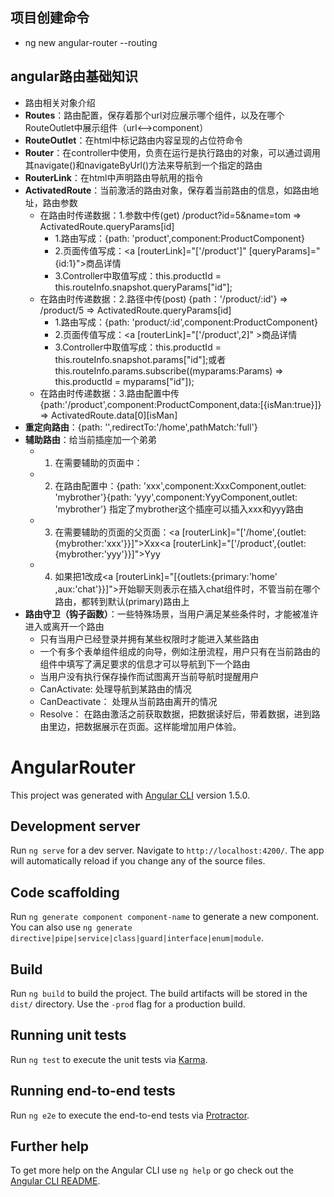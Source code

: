 ## 项目创建命令
- ng new angular-router --routing

## angular路由基础知识

-  路由相关对象介绍
  - **Routes**：路由配置，保存着那个url对应展示哪个组件，以及在哪个RouteOutlet中展示组件（url<-->component）
  - **RouteOutlet**：在html中标记路由内容呈现的占位符命令
  - **Router**：在controller中使用，负责在运行是执行路由的对象，可以通过调用其navigate()和navigateByUrl()方法来导航到一个指定的路由
  - **RouterLink**：在html中声明路由导航用的指令
  - **ActivatedRoute**：当前激活的路由对象，保存着当前路由的信息，如路由地址，路由参数
    - 在路由时传递数据：1.参数中传(get)   /product?id=5&name=tom => ActivatedRoute.queryParams[id]
      - 1.路由写成：{path: 'product',component:ProductComponent}
      - 2.页面传值写成：<a [routerLink]="['/product']" [queryParams]="{id:1}">商品详情</a>
      - 3.Controller中取值写成：this.productId = this.routeInfo.snapshot.queryParams["id"];
    - 在路由时传递数据：2.路径中传(post)   {path：'/product/:id'} => /product/5 => ActivatedRoute.queryParams[id]
      - 1.路由写成：{path: 'product/:id',component:ProductComponent}
      - 2.页面传值写成：<a [routerLink]="['/product',2]" >商品详情</a>
      - 3.Controller中取值写成：this.productId = this.routeInfo.snapshot.params["id"];或者this.routeInfo.params.subscribe((myparams:Params) => this.productId = myparams["id"]);
    - 在路由时传递数据：3.路由配置中传   {path:'/product',component:ProductComponent,data:[{isMan:true}]} => ActivatedRoute.data[0][isMan]
  - **重定向路由**：{path: '',redirectTo:'/home',pathMatch:'full'}
  - **辅助路由**：给当前插座加一个弟弟
    - 1. 在需要辅助的页面中：<router-outlet></router-outlet><router-outlet name="mybrother"></router-outlet>
    - 2. 在路由配置中：{path: 'xxx',component:XxxComponent,outlet: 'mybrother'}{path: 'yyy',component:YyyComponent,outlet: 'mybrother'} 指定了mybrother这个插座可以插入xxx和yyy路由
    - 3. 在需要辅助的页面的父页面：<a [routerLink]="['/home',{outlet:{mybrother:'xxx'}}]">Xxx</a><a [routerLink]="['/product',{outlet:{mybrother:'yyy'}}]">Yyy</a>
    - 4. 如果把1改成<a [routerLink]="[{outlets:{primary:'home' ,aux:'chat'}}]">开始聊天</a>则表示在插入chat组件时，不管当前在哪个路由，都转到默认(primary)路由上
  - **路由守卫（钩子函数）**：一些特殊场景，当用户满足某些条件时，才能被准许进入或离开一个路由
    - 只有当用户已经登录并拥有某些权限时才能进入某些路由
    - 一个有多个表单组件组成的向导，例如注册流程，用户只有在当前路由的组件中填写了满足要求的信息才可以导航到下一个路由
    - 当用户没有执行保存操作而试图离开当前导航时提醒用户
    - CanActivate: 处理导航到某路由的情况
    - CanDeactivate： 处理从当前路由离开的情况
    - Resolve： 在路由激活之前获取数据，把数据读好后，带着数据，进到路由里边，把数据展示在页面。这样能增加用户体验。




# AngularRouter

This project was generated with [Angular CLI](https://github.com/angular/angular-cli) version 1.5.0.

## Development server

Run `ng serve` for a dev server. Navigate to `http://localhost:4200/`. The app will automatically reload if you change any of the source files.

## Code scaffolding

Run `ng generate component component-name` to generate a new component. You can also use `ng generate directive|pipe|service|class|guard|interface|enum|module`.

## Build

Run `ng build` to build the project. The build artifacts will be stored in the `dist/` directory. Use the `-prod` flag for a production build.

## Running unit tests

Run `ng test` to execute the unit tests via [Karma](https://karma-runner.github.io).

## Running end-to-end tests

Run `ng e2e` to execute the end-to-end tests via [Protractor](http://www.protractortest.org/).

## Further help

To get more help on the Angular CLI use `ng help` or go check out the [Angular CLI README](https://github.com/angular/angular-cli/blob/master/README.md).
